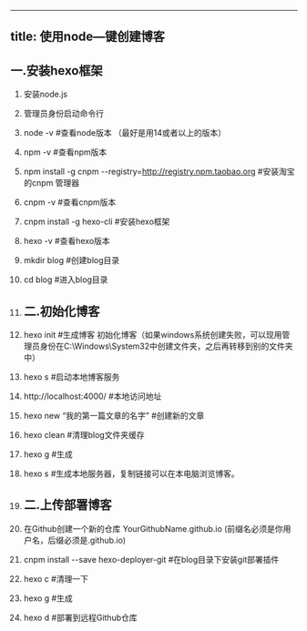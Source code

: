 
---
title: 使用node—键创建博客
---
## 一.安装hexo框架

1. 安装node.js
2. 管理员身份启动命令行
3. node -v  #查看node版本 （最好是用14或者以上的版本）
4. npm -v  #查看npm版本 
5. npm install -g cnpm --registry=http://registry.npm.taobao.org  #安装淘宝的cnpm 管理器
6. cnpm -v  #查看cnpm版本
7. cnpm install -g hexo-cli  #安装hexo框架
8. hexo -v  #查看hexo版本
9.  mkdir blog  #创建blog目录
10. cd blog  #进入blog目录
    
11. ## 二.初始化博客

12. hexo init  #生成博客 初始化博客（如果windows系统创建失败，可以现用管理员身份在C:\Windows\System32中创建文件夹，之后再转移到别的文件夹中）
13. hexo s  #启动本地博客服务
14. http://localhost:4000/ #本地访问地址
15. hexo new “我的第一篇文章的名字” #创建新的文章
16. hexo clean  #清理blog文件夹缓存
17. hexo g  #生成
18. hexo s  #生成本地服务器，复制链接可以在本电脑浏览博客。
 
19. ## 二.上传部署博客 

20. 在Github创建一个新的仓库 YourGithubName.github.io (前缀名必须是你用户名，后缀必须是.github.io)
21. cnpm install --save hexo-deployer-git  #在blog目录下安装git部署插件
22. hexo c #清理一下
23. hexo g #生成
24. hexo d #部署到远程Github仓库
